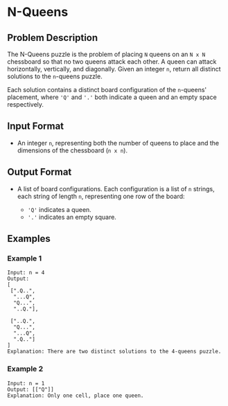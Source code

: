 # N-Queens

## Problem Description

The N-Queens puzzle is the problem of placing `N` queens on an `N x N` chessboard so that no two queens attack each other. A queen can attack horizontally, vertically, and diagonally. Given an integer `n`, return all distinct solutions to the `n`-queens puzzle.

Each solution contains a distinct board configuration of the `n`-queens' placement, where `'Q'` and `'.'` both indicate a queen and an empty space respectively.

## Input Format

-   An integer `n`, representing both the number of queens to place and the dimensions of the chessboard (`n x n`).

## Output Format

-   A list of board configurations. Each configuration is a list of `n` strings, each string of length `n`, representing one row of the board:

    -   `'Q'` indicates a queen.
    -   `'.'` indicates an empty square.

## Examples

### Example 1

```
Input: n = 4
Output:
[
 [".Q..",
  "...Q",
  "Q...",
  "..Q."],

 ["..Q.",
  "Q...",
  "...Q",
  ".Q.."]
]
Explanation: There are two distinct solutions to the 4-queens puzzle.
```

### Example 2

```
Input: n = 1
Output: [["Q"]]
Explanation: Only one cell, place one queen.
```
